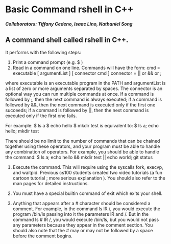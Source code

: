 # Basic Command rshell in C++
##### Collaborators: Tiffany Cedeno, Isaac Lino, Nathaniel Song
## A command shell called rshell in C++. 

It performs with the following steps:

  1. Print a command prompt (e.g.  $ )
  2. Read in a command on one line. Commands will have the form:
cmd       = executable [ argumentList ] [ connector cmd ]
connector = || or && or ;

where executable is an executable program in the PATH and argumentList is a list of zero or more arguments separated by spaces. The connector is an optional way you can run multiple commands at once. If a command is followed by ;, then the next command is always executed; if a command is followed by &&, then the next command is executed only if the first one succeeds; if a command is followed by ||, then the next command is executed only if the first one fails. 

For example:
     $ ls ­a
     $ echo hello
     $ mkdir test
is equivalent to:
     $ ls ­a; echo hello; mkdir test

There should be no limit to the number of commands that can be chained together using these operators, and your program must be able to handle any combination of operators. For example, you should be able to handle the command:
     $ ls ­a; echo hello && mkdir test || echo world; git status

1. Execute the command. This will require using the syscalls fork, execvp, and waitpid. Previous cs100 students created two video tutorials (a  fun cartoon tutorial  ;   more serious explanation ). You should also refer to the man pages for detailed instructions.

2. You must have a special built­in command of exit which exits your shell.

3. Anything that appears after a # character should be considered a comment. For example, in the command ls ­lR /, you would execute the program /bin/ls passing into it the parameters ­lR and /. But in the command ls # ­lR /, you would execute /bin/ls, but you would not pass any parameters because they appear in the comment section. You should also note that the # may or may not be followed by a space before the comment begins. 
